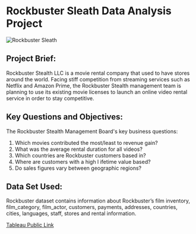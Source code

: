 # **Rockbuster Sleath Data Analysis Project**
![Rockbuster Sleath](https://images.squarespace-cdn.com/content/v1/640f1188b5c4337eb7b9f14a/fc9add04-e9b3-4445-a35e-4a1720d8178c/Screenshot+2023-03-13+074033.png?format=1000w)
## Project Brief:
Rockbuster Stealth LLC is a movie rental company that used to have stores around the world. Facing stiff competition from streaming services such as Netflix and Amazon Prime, the Rockbuster Stealth management team is planning to use its existing movie licenses to launch an online video rental service in order to stay competitive.

## Key Questions and Objectives:
The Rockbuster Stealth Management Board's key business questions:
 1. Which movies contributed the most/least to revenue gain?
 2. What was the average rental duration for all videos?
 3. Which countries are Rockbuster customers based in?
 4. Where are customers with a high l ifetime value based?
 5. Do sales figures vary between geographic regions?

## Data Set Used:
Rockbuster dataset contains information about Rockbuster’s film inventory, film_category, film_actor, customers, payments, addresses, countries, cities, languages, staff, stores and rental information.

[Tableau Public Link](https://public.tableau.com/app/profile/priyanka.karamchandani/viz/RockbusterSleathLLC2020LaunchStratergyVisualizations/RockbusterSleathLLCvisualizations?publish=yes)
